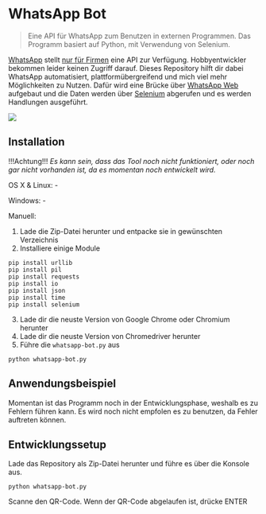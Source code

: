 # WhatsApp Bot
> Eine API für WhatsApp zum Benutzen in externen Programmen. Das Programm basiert auf Python, mit Verwendung von Selenium.
<!--
[![NPM Version][npm-image]][npm-url]
[![Build Status][travis-image]][travis-url]
[![Downloads Stats][npm-downloads]][npm-url]
-->
[WhatsApp](https://www.whatsapp.com/) stellt [nur für Firmen](https://www.facebook.com/business/m/whatsapp/business-api) eine API zur Verfügung. Hobbyentwickler bekommen leider keinen Zugriff darauf. Dieses Repository hilft dir dabei WhatsApp automatisiert, plattformübergreifend und mich viel mehr Möglichkeiten zu Nutzen. Dafür wird eine Brücke über [WhatsApp Web](https://web.whatsapp.com) aufgebaut und die Daten werden über [Selenium](https://www.seleniumhq.org/) abgerufen und es werden Handlungen ausgeführt.

![](https://repository-images.githubusercontent.com/194916303/125f1b00-9d09-11e9-8244-14ebb274543b)

## Installation
!!!Achtung!!!
*Es kann sein, dass das Tool noch nicht funktioniert, oder noch gar nicht vorhanden ist, da es momentan noch entwickelt wird.*

OS X & Linux: -


Windows: -


Manuell: 
1. Lade die Zip-Datei herunter und entpacke sie in gewünschten Verzeichnis
2. Installiere einige Module
```
pip install urllib
pip install pil
pip install requests
pip install io
pip install json
pip install time
pip install selenium
```
3. Lade dir die neuste Version von Google Chrome oder Chromium herunter
4. Lade dir die neuste Version von Chromedriver herunter
5. Führe die `whatsapp-bot.py` aus
```
python whatsapp-bot.py
```
## Anwendungsbeispiel

Momentan ist das Programm noch in der Entwicklungsphase, weshalb es zu Fehlern führen kann.
Es wird noch nicht empfolen es zu benutzen, da Fehler auftreten können.

## Entwicklungssetup

Lade das Repository als Zip-Datei herunter und führe es über die Konsole aus.

```
python whatsapp-bot.py
```
Scanne den QR-Code.
Wenn der QR-Code abgelaufen ist, drücke ENTER
<!--
## Version Verlauf

* 0.2.1
    * CHANGE: Update docs (module code remains unchanged)
* 0.2.0
    * CHANGE: Remove `setDefaultXYZ()`
    * ADD: Add `init()`
* 0.1.1
    * FIX: Crash when calling `baz()` (Thanks @GenerousContributorName!)
* 0.1.0
    * The first proper release
    * CHANGE: Rename `foo()` to `bar()`
* 0.0.1
    * Work in progress

## Weitere Daten

12tom12 – [](https://twitter.com/) – YourEmail@example.com

Distributed under the XYZ license. See ``LICENSE`` for more information.

[https://github.com/12tom12](https://github.com/12tom12/)

## Contributing

1. Fork it (<https://github.com/12tom12/whatsapp-bot/fork>)
2. Create your feature branch (`git checkout -b feature/fooBar`)
3. Commit your changes (`git commit -am 'Add some fooBar'`)
4. Push to the branch (`git push origin feature/fooBar`)
5. Create a new Pull Request

[npm-image]: https://img.shields.io/npm/v/datadog-metrics.svg?style=flat-square
[npm-url]: https://npmjs.org/package/datadog-metrics
[npm-downloads]: https://img.shields.io/npm/dm/datadog-metrics.svg?style=flat-square
[travis-image]: https://img.shields.io/travis/dbader/node-datadog-metrics/master.svg?style=flat-square
[travis-url]: https://travis-ci.org/dbader/node-datadog-metrics
[wiki]: https://github.com/yourname/yourproject/wiki
-->
